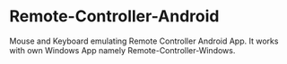 # Remote-Controller-Android
Mouse and Keyboard emulating Remote Controller Android App. It works with own Windows App namely Remote-Controller-Windows.
